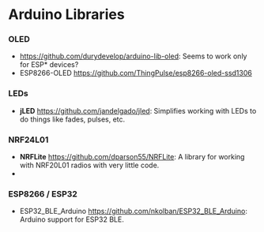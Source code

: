 # Arduino Libraries



### OLED

- https://github.com/durydevelop/arduino-lib-oled:  Seems to work only for ESP* devices?
- ESP8266-OLED https://github.com/ThingPulse/esp8266-oled-ssd1306



### LEDs

* **jLED** https://github.com/jandelgado/jled:  Simplifies working with LEDs to do things like fades, pulses, etc.



### NRF24L01

* **NRFLite** https://github.com/dparson55/NRFLite: A library for working with NRF20L01 radios with very little code.
* 



### ESP8266 / ESP32

- ESP32_BLE_Arduino https://github.com/nkolban/ESP32_BLE_Arduino:  Arduino support for ESP32 BLE.